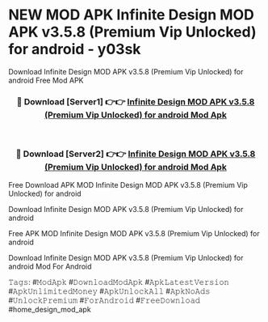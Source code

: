 # NEW MOD APK Infinite Design MOD APK v3.5.8 (Premium Vip Unlocked) for android - y03sk
Download Infinite Design MOD APK v3.5.8 (Premium Vip Unlocked) for android Free Mod APK

<div align="center">
<h3>🔴 Download [Server1] 👉👉 <a href="https://apk-comot.site?title=Infinite_Design_MOD_APK_v3.5.8_(Premium_Vip_Unlocked)_for_android">Infinite Design MOD APK v3.5.8 (Premium Vip Unlocked) for android Mod Apk</a></h3><br>

<h3>🔴 Download [Server2] 👉👉 <a href="https://apk-comot.site?title=Infinite_Design_MOD_APK_v3.5.8_(Premium_Vip_Unlocked)_for_android">Infinite Design MOD APK v3.5.8 (Premium Vip Unlocked) for android Mod Apk</a></h3>
</div>


Free Download APK MOD Infinite Design MOD APK v3.5.8 (Premium Vip Unlocked) for android

Download Infinite Design MOD APK v3.5.8 (Premium Vip Unlocked) for android 

Free APK MOD Infinite Design MOD APK v3.5.8 (Premium Vip Unlocked) for android 

Download Infinite Design MOD APK v3.5.8 (Premium Vip Unlocked) for android Mod For Android

𝚃𝚊𝚐𝚜: #𝙼𝚘𝚍𝙰𝚙𝚔 #𝙳𝚘𝚠𝚗𝚕𝚘𝚊𝚍𝙼𝚘𝚍𝙰𝚙𝚔 #𝙰𝚙𝚔𝙻𝚊𝚝𝚎𝚜𝚝𝚅𝚎𝚛𝚜𝚒𝚘𝚗 #𝙰𝚙𝚔𝚄𝚗𝚕𝚒𝚖𝚒𝚝𝚎𝚍𝙼𝚘𝚗𝚎𝚢 #𝙰𝚙𝚔𝚄𝚗𝚕𝚘𝚌𝚔𝙰𝚕𝚕 #𝙰𝚙𝚔𝙽𝚘𝙰𝚍𝚜 #𝚄𝚗𝚕𝚘𝚌𝚔𝙿𝚛𝚎𝚖𝚒𝚞𝚖 #𝙵𝚘𝚛𝙰𝚗𝚍𝚛𝚘𝚒𝚍 #𝙵𝚛𝚎𝚎𝙳𝚘𝚠𝚗𝚕𝚘𝚊𝚍 #home_design_mod_apk